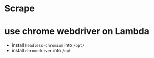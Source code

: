 # Scrape


# use chrome webdriver on Lambda
- install `headless-chromium` into `/opt/`
- install `chromedriver` into `/opt`
